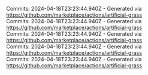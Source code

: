 Commits: 2024-04-18T23:23:44.940Z - Generated via https://github.com/marketplace/actions/artificial-grass
<br>
Commits: 2024-04-18T23:23:44.940Z - Generated via https://github.com/marketplace/actions/artificial-grass
<br>
Commits: 2024-04-18T23:23:44.940Z - Generated via https://github.com/marketplace/actions/artificial-grass
<br>
Commits: 2024-04-18T23:23:44.940Z - Generated via https://github.com/marketplace/actions/artificial-grass
<br>
Commits: 2024-04-18T23:23:44.940Z - Generated via https://github.com/marketplace/actions/artificial-grass
<br>

